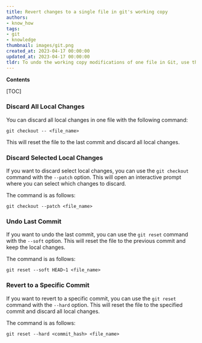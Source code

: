 ```yaml
---
title: Revert changes to a single file in git's working copy
authors:
- know_how
tags:
- git
- knowledge
thumbnail: images/git.png
created_at: 2023-04-17 00:00:00
updated_at: 2023-04-17 00:00:00
tldr: To undo the working copy modifications of one file in Git, use the `git checkout` command.
---
```


**Contents**

[TOC]

### Discard All Local Changes

You can discard all local changes in one file with the following command:

`git checkout -- <file_name>`

This will reset the file to the last commit and discard all local changes.

### Discard Selected Local Changes

If you want to discard select local changes, you can use the `git checkout` command with the `--patch` option. This will open an interactive prompt where you can select which changes to discard.

The command is as follows:

`git checkout --patch <file_name>`

### Undo Last Commit

If you want to undo the last commit, you can use the `git reset` command with the `--soft` option. This will reset the file to the previous commit and keep the local changes.

The command is as follows:

`git reset --soft HEAD~1 <file_name>`

### Revert to a Specific Commit

If you want to revert to a specific commit, you can use the `git reset` command with the `--hard` option. This will reset the file to the specified commit and discard all local changes.

The command is as follows:

`git reset --hard <commit_hash> <file_name>`
